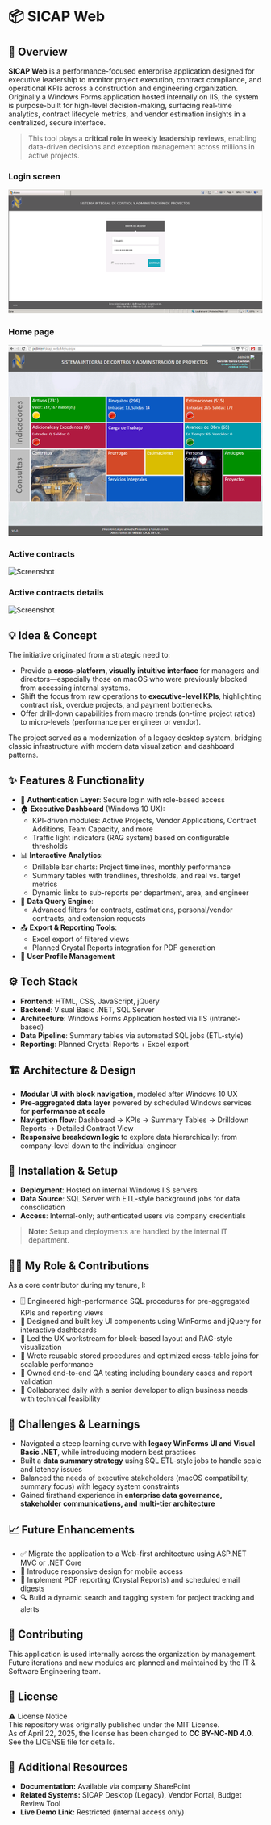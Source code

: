 # 📦 SICAP Web

## 🧭 Overview
**SICAP Web** is a performance-focused enterprise application designed for executive leadership to monitor project execution, contract compliance, and operational KPIs across a construction and engineering organization. Originally a Windows Forms application hosted internally on IIS, the system is purpose-built for high-level decision-making, surfacing real-time analytics, contract lifecycle metrics, and vendor estimation insights in a centralized, secure interface.

> This tool plays a **critical role in weekly leadership reviews**, enabling data-driven decisions and exception management across millions in active projects.

### Login screen
![Screenshot](./assets/4.png)

### Home page
![Screenshot](./assets/1.png)

### Active contracts
![Screenshot](./assets/2.png)

### Active contracts details
![Screenshot](./assets/3.png)

## 💡 Idea & Concept
The initiative originated from a strategic need to:
- Provide a **cross-platform, visually intuitive interface** for managers and directors—especially those on macOS who were previously blocked from accessing internal systems.
- Shift the focus from raw operations to **executive-level KPIs**, highlighting contract risk, overdue projects, and payment bottlenecks.
- Offer drill-down capabilities from macro trends (on-time project ratios) to micro-levels (performance per engineer or vendor).

The project served as a modernization of a legacy desktop system, bridging classic infrastructure with modern data visualization and dashboard patterns.

## ✨ Features & Functionality
- 🔐 **Authentication Layer**: Secure login with role-based access
- 🏠 **Executive Dashboard** (Windows 10 UX):
  - KPI-driven modules: Active Projects, Vendor Applications, Contract Additions, Team Capacity, and more
  - Traffic light indicators (RAG system) based on configurable thresholds
- 📊 **Interactive Analytics**:
  - Drillable bar charts: Project timelines, monthly performance
  - Summary tables with trendlines, thresholds, and real vs. target metrics
  - Dynamic links to sub-reports per department, area, and engineer
- 📁 **Data Query Engine**:
  - Advanced filters for contracts, estimations, personal/vendor contracts, and extension requests
- 📤 **Export & Reporting Tools**:
  - Excel export of filtered views
  - Planned Crystal Reports integration for PDF generation
- 👤 **User Profile Management**

## ⚙️ Tech Stack
- **Frontend**: HTML, CSS, JavaScript, jQuery  
- **Backend**: Visual Basic .NET, SQL Server  
- **Architecture**: Windows Forms Application hosted via IIS (intranet-based)  
- **Data Pipeline**: Summary tables via automated SQL jobs (ETL-style)  
- **Reporting**: Planned Crystal Reports + Excel export

## 🏗 Architecture & Design
- **Modular UI with block navigation**, modeled after Windows 10 UX
- **Pre-aggregated data layer** powered by scheduled Windows services for **performance at scale**
- **Navigation flow**: Dashboard → KPIs → Summary Tables → Drilldown Reports → Detailed Contract View
- **Responsive breakdown logic** to explore data hierarchically: from company-level down to the individual engineer

## 🚀 Installation & Setup
- **Deployment**: Hosted on internal Windows IIS servers
- **Data Source**: SQL Server with ETL-style background jobs for data consolidation
- **Access**: Internal-only; authenticated users via company credentials

> **Note:** Setup and deployments are handled by the internal IT department.

## 🧑‍💻 My Role & Contributions
As a core contributor during my tenure, I:
- 🗄 Engineered high-performance SQL procedures for pre-aggregated KPIs and reporting views  
- 🧱 Designed and built key UI components using WinForms and jQuery for interactive dashboards  
- 🎨 Led the UX workstream for block-based layout and RAG-style visualization  
- 🔁 Wrote reusable stored procedures and optimized cross-table joins for scalable performance  
- 🧪 Owned end-to-end QA testing including boundary cases and report validation  
- 🤝 Collaborated daily with a senior developer to align business needs with technical feasibility

## 🧗 Challenges & Learnings
- Navigated a steep learning curve with **legacy WinForms UI and Visual Basic .NET**, while introducing modern best practices
- Built a **data summary strategy** using SQL ETL-style jobs to handle scale and latency issues
- Balanced the needs of executive stakeholders (macOS compatibility, summary focus) with legacy system constraints
- Gained firsthand experience in **enterprise data governance, stakeholder communications, and multi-tier architecture**

## 📈 Future Enhancements
- ✅ Migrate the application to a Web-first architecture using ASP.NET MVC or .NET Core  
- 📱 Introduce responsive design for mobile access  
- 🧾 Implement PDF reporting (Crystal Reports) and scheduled email digests  
- 🔍 Build a dynamic search and tagging system for project tracking and alerts  

## 🤝 Contributing
This application is used internally across the organization by management. Future iterations and new modules are planned and maintained by the IT & Software Engineering team.

## 🪪 License
⚠️ License Notice  
This repository was originally published under the MIT License.  
As of April 22, 2025, the license has been changed to **CC BY-NC-ND 4.0**.  
See the LICENSE file for details.

## 🔗 Additional Resources
- **Documentation:** Available via company SharePoint  
- **Related Systems:** SICAP Desktop (Legacy), Vendor Portal, Budget Review Tool  
- **Live Demo Link:** Restricted (internal access only)